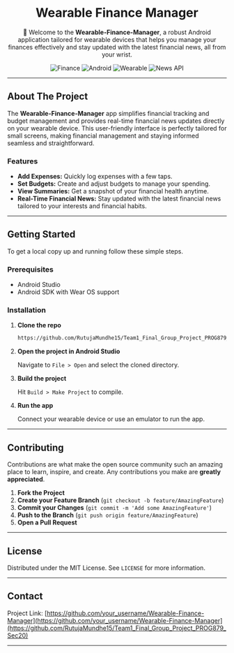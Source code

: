 

<div align="center">

# **Wearable Finance Manager**

👋 Welcome to the **Wearable-Finance-Manager**, a robust Android application tailored for wearable devices that helps you manage your finances effectively and stay updated with the latest financial news, all from your wrist.

![Finance](https://img.shields.io/badge/finance-management-blue.svg)
![Android](https://img.shields.io/badge/platform-Android-green.svg)
![Wearable](https://img.shields.io/badge/support-Wearable-orange.svg)
![News API](https://img.shields.io/badge/feature-News_API-red.svg)

</div>

---

## **About The Project**

The **Wearable-Finance-Manager** app simplifies financial tracking and budget management and provides real-time financial news updates directly on your wearable device. This user-friendly interface is perfectly tailored for small screens, making financial management and staying informed seamless and straightforward.

### **Features**

- **Add Expenses:** Quickly log expenses with a few taps.
- **Set Budgets:** Create and adjust budgets to manage your spending.
- **View Summaries:** Get a snapshot of your financial health anytime.
- **Real-Time Financial News:** Stay updated with the latest financial news tailored to your interests and financial habits.

---

## **Getting Started**

To get a local copy up and running follow these simple steps.

### **Prerequisites**

- Android Studio
- Android SDK with Wear OS support

### **Installation**

1. **Clone the repo**
   ```sh
   https://github.com/RutujaMundhe15/Team1_Final_Group_Project_PROG879_Sec20.git
   ```
2. **Open the project in Android Studio**

   Navigate to `File > Open` and select the cloned directory.

3. **Build the project**

   Hit `Build > Make Project` to compile.

4. **Run the app**

   Connect your wearable device or use an emulator to run the app.

---

## **Contributing**

Contributions are what make the open source community such an amazing place to learn, inspire, and create. Any contributions you make are **greatly appreciated**.

1. **Fork the Project**
2. **Create your Feature Branch** (`git checkout -b feature/AmazingFeature`)
3. **Commit your Changes** (`git commit -m 'Add some AmazingFeature'`)
4. **Push to the Branch** (`git push origin feature/AmazingFeature`)
5. **Open a Pull Request**

---

## **License**

Distributed under the MIT License. See `LICENSE` for more information.

---

## **Contact**

Project Link: [https://github.com/your_username/Wearable-Finance-Manager](https://github.com/your_username/Wearable-Finance-Manager](https://github.com/RutujaMundhe15/Team1_Final_Group_Project_PROG879_Sec20)

---
